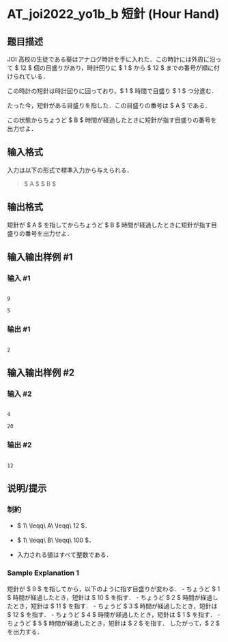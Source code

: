 # AT_joi2022_yo1b_b 短針 (Hour Hand)

## 题目描述

[problemUrl]: https://atcoder.jp/contests/joi2022yo1b/tasks/joi2022_yo1b_b

JOI 高校の生徒である葵はアナログ時計を手に入れた．この時計には外周に沿って $ 12 $ 個の目盛りがあり，時計回りに $ 1 $ から $ 12 $ までの番号が順に付けられている．

この時計の短針は時計回りに回っており，$ 1 $ 時間で目盛り $ 1 $ つ分進む．

たった今，短針がある目盛りを指した．この目盛りの番号は $ A $ である．

この状態からちょうど $ B $ 時間が経過したときに短針が指す目盛りの番号を出力せよ．

## 输入格式

入力は以下の形式で標準入力から与えられる．

> $ A $ $ B $

## 输出格式

短針が $ A $ を指してからちょうど $ B $ 時間が経過したときに短針が指す目盛りの番号を出力せよ．

## 输入输出样例 #1

### 输入 #1

```
9
5
```

### 输出 #1

```
2
```

## 输入输出样例 #2

### 输入 #2

```
4
20
```

### 输出 #2

```
12
```

## 说明/提示

### 制約

- $ 1\ \leqq\ A\ \leqq\ 12 $．
- $ 1\ \leqq\ B\ \leqq\ 100 $．
- 入力される値はすべて整数である．

### Sample Explanation 1

短針が $ 9 $ を指してから，以下のように指す目盛りが変わる． - ちょうど $ 1 $ 時間が経過したとき，短針は $ 10 $ を指す． - ちょうど $ 2 $ 時間が経過したとき，短針は $ 11 $ を指す． - ちょうど $ 3 $ 時間が経過したとき，短針は $ 12 $ を指す． - ちょうど $ 4 $ 時間が経過したとき，短針は $ 1 $ を指す． - ちょうど $ 5 $ 時間が経過したとき，短針は $ 2 $ を指す． したがって，$ 2 $ を出力する．